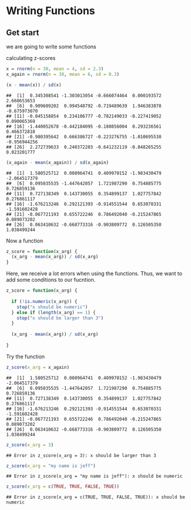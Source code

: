 Writing Functions
================

## Get start

we are going to write some functions

calculating z-scores

``` r
x = rnorm(n = 30, mean = 4, sd = 2.3)
x_again = rnorm(n = 30, mean = 6, sd = 0.3)

(x - mean(x)) / sd(x)
```

    ##  [1]  0.345308541 -1.303013054 -0.666074464  0.000193572  2.660653653
    ##  [6]  0.909609202  0.994548792 -0.719489639  1.946383878 -0.675973070
    ## [11] -0.045158854  0.234106777 -0.782149033 -0.227419052  0.090065369
    ## [16] -1.440052678 -0.442184095 -0.180856004  0.293236561  0.466372818
    ## [21] -0.980395642  0.666386727 -0.223276755 -1.010695530 -0.956944256
    ## [26]  2.272739633  0.240372203 -0.641232119 -0.848265255  0.023201777

``` r
(x_again - mean(x_again)) / sd(x_again)
```

    ##  [1]  1.580525712  0.008964741  0.409970152 -1.983430479 -2.064517379
    ##  [6]  0.095035535 -1.447642057  1.721987290  0.754885775  0.726859136
    ## [11]  0.727138349  0.143730055  0.354899137  1.027757842  0.276861117
    ## [16] -1.676213246  0.292121393 -0.914551544  0.653070331 -1.591602428
    ## [21] -0.067721193  0.655722246  0.786492040 -0.215247865  0.089073202
    ## [26]  0.063410632 -0.668773316 -0.903809772  0.126505350  1.038499244

Now a function

``` r
z_score = function(x_arg) {
  (x_arg - mean(x_arg)) / sd(x_arg)
}
```

Here, we receive a lot errors when using the functions. Thus, we want to
add some conditions to our fucntion.

``` r
z_score = function(x_arg) {
  
  if (!is.numeric(x_arg)) {
    stop("x should be numeric")
  } else if (length(x_arg) == 1) {
    stop("x should be larger than 3")
  }
  
  (x_arg - mean(x_arg)) / sd(x_arg)
  
}
```

Try the
    function

``` r
z_score(x_arg = x_again)
```

    ##  [1]  1.580525712  0.008964741  0.409970152 -1.983430479 -2.064517379
    ##  [6]  0.095035535 -1.447642057  1.721987290  0.754885775  0.726859136
    ## [11]  0.727138349  0.143730055  0.354899137  1.027757842  0.276861117
    ## [16] -1.676213246  0.292121393 -0.914551544  0.653070331 -1.591602428
    ## [21] -0.067721193  0.655722246  0.786492040 -0.215247865  0.089073202
    ## [26]  0.063410632 -0.668773316 -0.903809772  0.126505350  1.038499244

``` r
z_score(x_arg = 3)
```

    ## Error in z_score(x_arg = 3): x should be larger than 3

``` r
z_score(x_arg = "my name is jeff")
```

    ## Error in z_score(x_arg = "my name is jeff"): x should be numeric

``` r
z_score(x_arg = c(TRUE, TRUE, FALSE, TRUE))
```

    ## Error in z_score(x_arg = c(TRUE, TRUE, FALSE, TRUE)): x should be numeric

